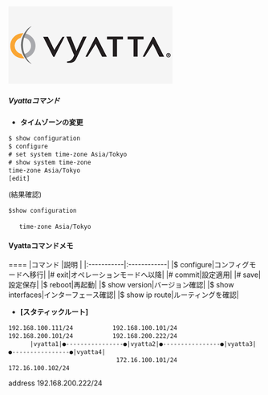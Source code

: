 ![Alt Text](https://github.com/yhidetoshi/Pictures/raw/master/Vagrant/vyatta-icon.png)

  ##### Vyattaコマンド
  
  
- **タイムゾーンの変更** 
```
$ show configuration
$ configure
# set system time-zone Asia/Tokyo
# show system time-zone
time-zone Asia/Tokyo
[edit]
```
(結果確認)
```  
$show configuration

   time-zone Asia/Tokyo
```


#### Vyattaコマンドメモ　
====
|コマンド    |説明         |
|:-----------|:------------|
|$ configure|コンフィグモードへ移行|
|# exit|オペレーションモードへ以降|
|# commit|設定適用|
|# save|設定保存|
|$ reboot|再起動|
|$ show version|バージョン確認|
|$ show interfaces|インターフェース確認|
|$ show ip route|ルーティングを確認|

- **[スタティックルート]**
```
192.168.100.111/24           192.168.100.101/24        192.168.200.101/24           192.168.200.222/24
      |vyatta1|●----------------●|vyatta2|●----------------●|vyatta3|●----------------●|vyatta4|
                              172.16.100.101/24         172.16.100.102/24             
```

address 192.168.200.222/24
